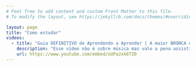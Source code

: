 ```yaml
---
# Feel free to add content and custom Front Matter to this file.
# To modify the layout, see https://jekyllrb.com/docs/themes/#overriding-theme-defaults

layout: page
title: "Como estudar"
videos:
  - title: "Guia DEFINITIVO de Aprendendo a Aprender | A maior BRONCA da sua vida [RATED R] | Fabio Akita"
    description: "Esse vídeo não é sobre música mas vale a pena assistir."
    url: https://www.youtube.com/embed/oUPaJxk6TZ0
---
```

